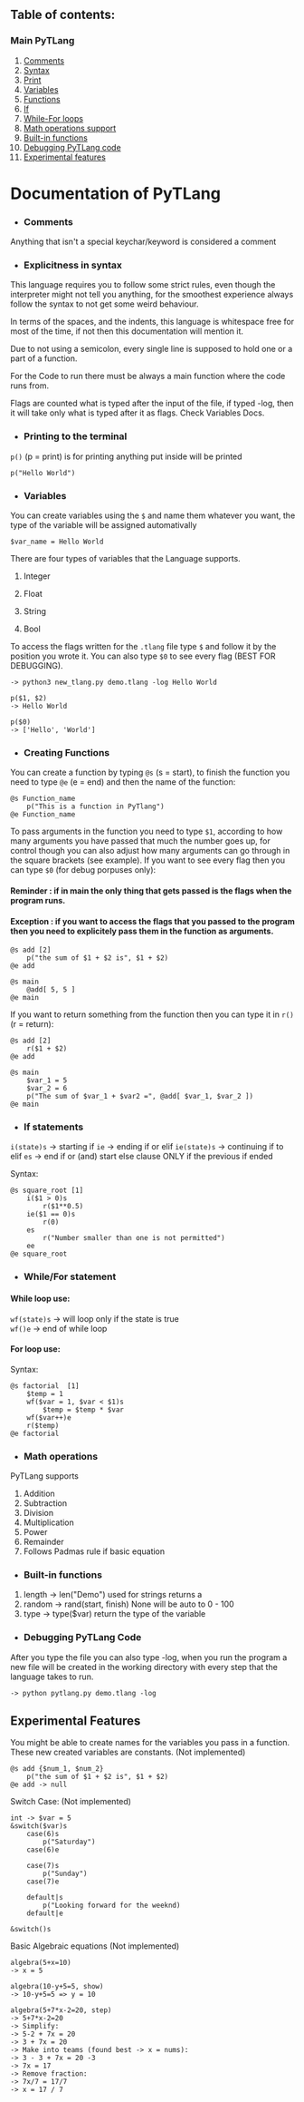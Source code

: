 ## Table of contents:

### Main PyTLang
1. [Comments](main.md#comments)
2. [Syntax](main.md#explicitness-in-syntax)
3. [Print](main.md#printing-to-the-terminal)
4. [Variables](main.md#variables)
5. [Functions](main.md#creating-functions)
6. [If](main.md#if-statements)
7. [While-For loops](main.md#whilefor-statement)
8. [Math operations support](main.md#math-operations)
9. [Built-in functions](main.md#built-in-functions)
10. [Debugging PyTLang code](main.md#debugging-pytlang-code)
11. [Experimental  features](main.md#expiremental-features)

# Documentation of PyTLang

- ### Comments
Anything that isn't a special keychar/keyword is considered a comment

- ### Explicitness in syntax

This language requires you to follow some strict rules, even though the interpreter might not tell you anything, for the smoothest experience always follow the syntax to not get some weird behaviour.

In terms of the spaces, and the indents, this language is whitespace free for most of the time, if not then this documentation will mention it.

Due to not using a semicolon, every single line is supposed to hold one or a part of a function.

For the Code to run there must be always a main function where the code runs from.

Flags are counted what is typed after the input of the file, if typed -log, then it will take only what is typed after it as flags. Check Variables Docs. 

- ### Printing to the terminal

`p()` (p = print) is for printing anything put inside will be printed

    p("Hello World")

- ### Variables 

You can create variables using the `$` and name them whatever you want, the type of the variable will be assigned automativally

    $var_name = Hello World
    
There are four types of variables that the Language supports.

1. Integer

2. Float

3. String

4. Bool

To access the flags written for the `.tlang` file type `$` and follow it by the position you wrote it. You can also type `$0` to see every flag (BEST FOR DEBUGGING).

    -> python3 new_tlang.py demo.tlang -log Hello World    
    
    p($1, $2)
    -> Hello World

    p($0)
    -> ['Hello', 'World']


- ### Creating Functions

You can create a function by typing `@s` (s = start), to finish the function you need to type `@e` (e = end) and then the name of the function:
    
    @s Function_name
        p("This is a function in PyTlang")
    @e Function_name

To pass arguments in the function you need to type `$1`, according to how many arguments you have passed that much the number goes up, for control though you can also adjust how many arguments can go through in the square brackets (see example). If you want to see every flag then you can type `$0` (for debug porpuses only):

#### Reminder : if in main the only thing that gets passed is the flags when the program runs.
#### Exception : if you want to access the flags that you passed to the program then you need to explicitely pass them in the function as arguments.

    @s add [2]
        p("the sum of $1 + $2 is", $1 + $2)
    @e add

    @s main
        @add[ 5, 5 ]
    @e main

If you want to return something from the function then you can type it in `r()` (r = return):

    @s add [2]
        r($1 + $2)
    @e add

    @s main
        $var_1 = 5
        $var_2 = 6
        p("The sum of $var_1 + $var2 =", @add[ $var_1, $var_2 ])
    @e main

- ### If statements

`i(state)s` -> starting if
`ie` -> ending if or elif
`ie(state)s` -> continuing if to elif
`es` -> end if or (and) start else clause ONLY if the previous if ended

Syntax:

    @s square_root [1]
        i($1 > 0)s
            r($1**0.5)
        ie($1 == 0)s
            r(0)
        es
            r("Number smaller than one is not permitted")
        ee
    @e square_root

- ### While/For statement

#### While loop use:

`wf(state)s` -> will loop only if the state is true <br>
`wf()e` -> end of while loop

#### For loop use:

Syntax:

    @s factorial  [1]
        $temp = 1
        wf($var = 1, $var < $1)s
            $temp = $temp * $var
        wf($var++)e
        r($temp)
    @e factorial

- ### Math operations

PyTLang supports

1. Addition
2. Subtraction
3. Division
4. Multiplication
5. Power
6. Remainder
7. Follows Padmas rule if basic equation

- ### Built-in functions
1. length -> len("Demo") used for strings returns a 
2. random -> rand(start, finish) None will be auto to 0 - 100
3. type -> type($var) return the type of the variable

- ### Debugging PyTLang Code

After you type the file you can also type -log, when you run the program a new file will be created in the working directory with every step that the language takes to run.

    -> python pytlang.py demo.tlang -log


## Experimental Features


You might be able to create names for the variables you pass in a function. These new created variables are constants. (Not implemented)

    @s add {$num_1, $num_2}
        p("the sum of $1 + $2 is", $1 + $2)
    @e add -> null

Switch Case: (Not implemented)

    int -> $var = 5
    &switch($var)s
        case(6)s
            p("Saturday")
        case(6)e
        
        case(7)s
            p("Sunday")
        case(7)e

        default|s
            p("Looking forward for the weeknd)
        default|e

    &switch()s

Basic Algebraic equations (Not implemented)

    algebra(5+x=10)
    -> x = 5

    algebra(10-y+5=5, show)
    -> 10-y+5=5 => y = 10

    algebra(5+7*x-2=20, step)
    -> 5+7*x-2=20
    -> Simplify:
    -> 5-2 + 7x = 20
    -> 3 + 7x = 20
    -> Make into teams (found best -> x = nums):
    -> 3 - 3 + 7x = 20 -3
    -> 7x = 17
    -> Remove fraction:
    -> 7x/7 = 17/7
    -> x = 17 / 7 

